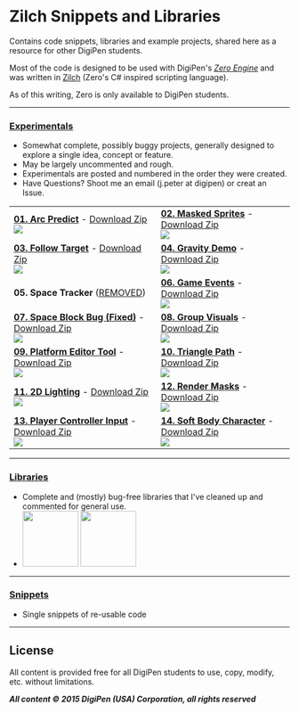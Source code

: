 # Zilch Snippets and Libraries
Contains code snippets, libraries and example projects, shared here as a resource for other DigiPen students.

Most of the code is designed to be used with DigiPen's *<a href=http://zero.digipen.edu>Zero Engine</a>* and was written in <a href=http://zilch.digipen.edu>Zilch</a> (Zero's C# inspired scripting language).

As of this writing, Zero is only available to DigiPen students.

----
### <a href=https://github.com/JohannesMP/Zilch-Snippets-and-Libraries/tree/master/Experimentals>Experimentals</a>
  * Somewhat complete, possibly buggy projects, generally designed to explore a single idea, concept or feature.
  * May be largely uncommented and rough.
  * Experimentals are posted and numbered in the order they were created.
  * Have Questions? Shoot me an email (j.peter at digipen) or creat an Issue.

|  |  |
|---|---|
| <a href=https://github.com/JohannesMP/Zilch-Snippets-and-Libraries/tree/master/Experimentals/01_Arc_Predict>**01. Arc Predict**</a> - <a href=https://github.com/JohannesMP/Zilch-Snippets-and-Libraries-Files/raw/master/Downloads/Experimentals/01_Arc_Predict_v1.0.zip>Download Zip</a> <br /> <img src=https://raw.githubusercontent.com/JohannesMP/Zilch-Snippets-and-Libraries-Files/master/Screenshots/Experimentals/01_Arc_Predict.gif /> | <a href=https://github.com/JohannesMP/Zilch-Snippets-and-Libraries/tree/master/Experimentals/02_Masked_Sprites>**02. Masked Sprites**</a> - <a href=https://github.com/JohannesMP/Zilch-Snippets-and-Libraries-Files/raw/master/Downloads/Experimentals/02_Masked_Sprites.v1.0.zip>Download Zip</a> <br /> <img src=https://raw.githubusercontent.com/JohannesMP/Zilch-Snippets-and-Libraries-Files/master/Screenshots/Experimentals/02_Masked_Sprites.gif /> | 
| <a href=https://github.com/JohannesMP/Zilch-Snippets-and-Libraries/tree/master/Experimentals/03_Follow_Target>**03. Follow Target**</a> - <a href=https://github.com/JohannesMP/Zilch-Snippets-and-Libraries-Files/raw/master/Downloads/Experimentals/03_Follow_Target.v1.0.zip>Download Zip</a> <br /> <img src=https://raw.githubusercontent.com/JohannesMP/Zilch-Snippets-and-Libraries-Files/master/Screenshots/Experimentals/03_Follow_Target.gif /> | <a href=https://github.com/JohannesMP/Zilch-Snippets-and-Libraries/tree/master/Experimentals/04_Gravity_Demo>**04. Gravity Demo**</a> - <a href=https://github.com/JohannesMP/Zilch-Snippets-and-Libraries-Files/raw/master/Downloads/Experimentals/04_Gravity_Demo.v1.0.zip>Download Zip</a> <br /> <img src=https://raw.githubusercontent.com/JohannesMP/Zilch-Snippets-and-Libraries-Files/master/Screenshots/Experimentals/04_Gravity_Demo.gif /> | 
| **05. Space Tracker** (<a href=https://github.com/JohannesMP/Zilch-Snippets-and-Libraries/raw/master/Experimentals/05_Space_Tracker_REMOVED/Reason_For_Removal.txt>REMOVED</a>) | <a href=https://github.com/JohannesMP/Zilch-Snippets-and-Libraries/tree/master/Experimentals/06_Game_Events>**06. Game Events**</a> - <a href=https://github.com/JohannesMP/Zilch-Snippets-and-Libraries-Files/raw/master/Downloads/Experimentals/06_Game_Events.v1.0.zip>Download Zip</a> <br /> <img src=https://raw.githubusercontent.com/JohannesMP/Zilch-Snippets-and-Libraries-Files/master/Screenshots/Experimentals/06_GameEvents.png /> | 
| <a href=https://github.com/JohannesMP/Zilch-Snippets-and-Libraries/tree/master/Experimentals/07_BugDemo_BlockingSpaceBug_FIXED>**07. Space Block Bug (Fixed)**</a> - <a href=https://github.com/JohannesMP/Zilch-Snippets-and-Libraries-Files/raw/master/Downloads/Experimentals/07_BugDemo_BlockingSpaceBug_FIXED.v1.0.zip>Download Zip</a> <br /> <img src=https://raw.githubusercontent.com/JohannesMP/Zilch-Snippets-and-Libraries-Files/master/Screenshots/Experimentals/07_BlockingSpaceBug.png /> | <a href=https://github.com/JohannesMP/Zilch-Snippets-and-Libraries/tree/master/Experimentals/08_Group_Visuals>**08. Group Visuals**</a> - <a href=https://github.com/JohannesMP/Zilch-Snippets-and-Libraries-Files/raw/master/Downloads/Experimentals/08_Group_Visuals.v1.0.zip>Download Zip</a> <br /> <img src=https://github.com/JohannesMP/Zilch-Snippets-and-Libraries-Files/raw/master/Screenshots/Experimentals/08_Group_Visuals.gif /> | 
| <a href=https://github.com/JohannesMP/Zilch-Snippets-and-Libraries/tree/master/Experimentals/09_Custom_Platform_Tool>**09. Platform Editor Tool**</a> - <a href=https://github.com/JohannesMP/Zilch-Snippets-and-Libraries-Files/raw/master/Downloads/Experimentals/09_Custom_Platform_Tool.v1.0.zip>Download Zip</a> <br /> <img src=https://raw.githubusercontent.com/JohannesMP/Zilch-Snippets-and-Libraries-Files/master/Screenshots/Experimentals/09_Custom_Platform_Tool.gif /> | <a href=https://github.com/JohannesMP/Zilch-Snippets-and-Libraries/tree/master/Experimentals/10_Triangle_Path>**10. Triangle Path**</a> - <a href=https://github.com/JohannesMP/Zilch-Snippets-and-Libraries-Files/raw/master/Downloads/Experimentals/10_Triangle_Path.v1.0.zip>Download Zip</a> <br /> <img src=https://raw.githubusercontent.com/JohannesMP/Zilch-Snippets-and-Libraries-Files/master/Screenshots/Experimentals/10_Triangle_Path.gif /> | 
| <a href=https://github.com/JohannesMP/Zilch-Snippets-and-Libraries/tree/master/Experimentals/11_2D_Lighting>**11. 2D Lighting**</a> - <a href=https://github.com/JohannesMP/Zilch-Snippets-and-Libraries-Files/raw/master/Downloads/Experimentals/11_2D_Lighting.v1.0.zip>Download Zip</a> <br /> <img src=https://raw.githubusercontent.com/JohannesMP/Zilch-Snippets-and-Libraries-Files/master/Screenshots/Experimentals/11_2D_Lighting.gif /> | <a href=https://github.com/JohannesMP/Zilch-Snippets-and-Libraries/tree/master/Experimentals/12_Render_Masks>**12. Render Masks**</a> - <a href=https://github.com/JohannesMP/Zilch-Snippets-and-Libraries-Files/raw/master/Downloads/Experimentals/12_Render_Masks.v1.0.zip>Download Zip</a> <br /> <img src=https://raw.githubusercontent.com/JohannesMP/Zilch-Snippets-and-Libraries-Files/master/Screenshots/Experimentals/12_Render_Masks.gif /> | 
| <a href=https://github.com/JohannesMP/Zilch-Snippets-and-Libraries/tree/master/Experimentals/13_Player_Controller_Input>**13. Player Controller Input**</a> - <a href=https://github.com/JohannesMP/Zilch-Snippets-and-Libraries-Files/raw/master/Downloads/Experimentals/13_Player_Controller_Input.v1.0.zip>Download Zip</a> <br /> <img src=https://raw.githubusercontent.com/JohannesMP/Zilch-Snippets-and-Libraries-Files/master/Screenshots/Experimentals/13_Player_Controller_Input.png /> | <a href=https://github.com/JohannesMP/Zilch-Snippets-and-Libraries/tree/master/Experimentals/14_Soft_Body_Character>**14. Soft Body Character**</a> - <a href=https://github.com/JohannesMP/Zilch-Snippets-and-Libraries-Files/raw/master/Downloads/Experimentals/14_Soft_Body_Character.v1.0.zip>Download Zip</a> <br /> <img src=https://raw.githubusercontent.com/JohannesMP/Zilch-Snippets-and-Libraries-Files/master/Screenshots/Experimentals/14_Soft_Body_Character.gif /> | 

----
### <a href=https://github.com/JohannesMP/Zilch-Snippets-and-Libraries/tree/master/Libraries>Libraries</a>
  * Complete and (mostly) bug-free libraries that I've cleaned up and commented for general use.
  * <img height=100 src=https://camo.githubusercontent.com/0cfa5f0812d49488c8a28c8e3f18d40d5a38b300/687474703a2f2f692e696d6775722e636f6d2f6b48524572724c2e706e672f /> <img height=100 src=https://camo.githubusercontent.com/ece0fd0eed3dffa48e7c2a5ea831307bfdd67a3b/687474703a2f2f692e696d6775722e636f6d2f747241323650482e706e67 />

----
### <a href=https://github.com/JohannesMP/Zilch-Snippets-and-Libraries/tree/master/Snippets>Snippets</a>
  * Single snippets of re-usable code

----
## License

All content is provided free for all DigiPen students to use, copy, modify, etc. without limitations.

***All content © 2015 DigiPen (USA) Corporation, all rights reserved***

